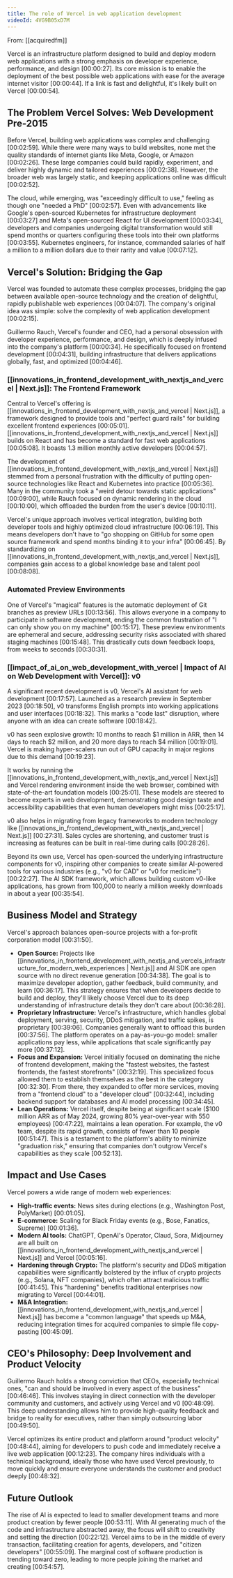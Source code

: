 ```yaml
---
title: The role of Vercel in web application development
videoId: 4VG9B05xD7M
---
```


From: [[acquiredfm]] <br/> 

Vercel is an infrastructure platform designed to build and deploy modern web applications with a strong emphasis on developer experience, performance, and design <a class="yt-timestamp" data-t="00:00:27">[00:00:27]</a>. Its core mission is to enable the deployment of the best possible web applications with ease for the average internet visitor <a class="yt-timestamp" data-t="00:00:44">[00:00:44]</a>. If a link is fast and delightful, it's likely built on Vercel <a class="yt-timestamp" data-t="00:00:54">[00:00:54]</a>.

## The Problem Vercel Solves: Web Development Pre-2015

Before Vercel, building web applications was complex and challenging <a class="yt-timestamp" data-t="00:02:59">[00:02:59]</a>. While there were many ways to build websites, none met the quality standards of internet giants like Meta, Google, or Amazon <a class="yt-timestamp" data-t="00:02:26">[00:02:26]</a>. These large companies could build rapidly, experiment, and deliver highly dynamic and tailored experiences <a class="yt-timestamp" data-t="00:02:38">[00:02:38]</a>. However, the broader web was largely static, and keeping applications online was difficult <a class="yt-timestamp" data-t="00:02:52">[00:02:52]</a>.

The cloud, while emerging, was "exceedingly difficult to use," feeling as though one "needed a PhD" <a class="yt-timestamp" data-t="00:02:57">[00:02:57]</a>. Even with advancements like Google's open-sourced Kubernetes for infrastructure deployment <a class="yt-timestamp" data-t="00:03:27">[00:03:27]</a> and Meta's open-sourced React for UI development <a class="yt-timestamp" data-t="00:03:34">[00:03:34]</a>, developers and companies undergoing digital transformation would still spend months or quarters configuring these tools into their own platforms <a class="yt-timestamp" data-t="00:03:55">[00:03:55]</a>. Kubernetes engineers, for instance, commanded salaries of half a million to a million dollars due to their rarity and value <a class="yt-timestamp" data-t="00:07:12">[00:07:12]</a>.

## Vercel's Solution: Bridging the Gap

Vercel was founded to automate these complex processes, bridging the gap between available open-source technology and the creation of delightful, rapidly publishable web experiences <a class="yt-timestamp" data-t="00:04:07">[00:04:07]</a>. The company's original idea was simple: solve the complexity of web application development <a class="yt-timestamp" data-t="00:02:15">[00:02:15]</a>.

Guillermo Rauch, Vercel's founder and CEO, had a personal obsession with developer experience, performance, and design, which is deeply infused into the company's platform <a class="yt-timestamp" data-t="00:00:34">[00:00:34]</a>. He specifically focused on frontend development <a class="yt-timestamp" data-t="00:04:31">[00:04:31]</a>, building infrastructure that delivers applications globally, fast, and optimized <a class="yt-timestamp" data-t="00:04:46">[00:04:46]</a>.

### [[innovations_in_frontend_development_with_nextjs_and_vercel | Next.js]]: The Frontend Framework

Central to Vercel's offering is [[innovations_in_frontend_development_with_nextjs_and_vercel | Next.js]], a framework designed to provide tools and "perfect guard rails" for building excellent frontend experiences <a class="yt-timestamp" data-t="00:05:01">[00:05:01]</a>. [[innovations_in_frontend_development_with_nextjs_and_vercel | Next.js]] builds on React and has become a standard for fast web applications <a class="yt-timestamp" data-t="00:05:08">[00:05:08]</a>. It boasts 1.3 million monthly active developers <a class="yt-timestamp" data-t="00:04:57">[00:04:57]</a>.

The development of [[innovations_in_frontend_development_with_nextjs_and_vercel | Next.js]] stemmed from a personal frustration with the difficulty of putting open-source technologies like React and Kubernetes into practice <a class="yt-timestamp" data-t="00:05:36">[00:05:36]</a>. Many in the community took a "weird detour towards static applications" <a class="yt-timestamp" data-t="00:09:00">[00:09:00]</a>, while Rauch focused on dynamic rendering in the cloud <a class="yt-timestamp" data-t="00:10:00">[00:10:00]</a>, which offloaded the burden from the user's device <a class="yt-timestamp" data-t="00:10:11">[00:10:11]</a>.

Vercel's unique approach involves vertical integration, building both developer tools and highly optimized cloud infrastructure <a class="yt-timestamp" data-t="00:06:19">[00:06:19]</a>. This means developers don't have to "go shopping on GitHub for some open source framework and spend months binding it to your infra" <a class="yt-timestamp" data-t="00:06:45">[00:06:45]</a>. By standardizing on [[innovations_in_frontend_development_with_nextjs_and_vercel | Next.js]], companies gain access to a global knowledge base and talent pool <a class="yt-timestamp" data-t="00:08:08">[00:08:08]</a>.

### Automated Preview Environments

One of Vercel's "magical" features is the automatic deployment of Git branches as preview URLs <a class="yt-timestamp" data-t="00:13:56">[00:13:56]</a>. This allows everyone in a company to participate in software development, ending the common frustration of "I can only show you on my machine" <a class="yt-timestamp" data-t="00:15:17">[00:15:17]</a>. These preview environments are ephemeral and secure, addressing security risks associated with shared staging machines <a class="yt-timestamp" data-t="00:15:48">[00:15:48]</a>. This drastically cuts down feedback loops, from weeks to seconds <a class="yt-timestamp" data-t="00:30:31">[00:30:31]</a>.

### [[impact_of_ai_on_web_development_with_vercel | Impact of AI on Web Development with Vercel]]: v0

A significant recent development is v0, Vercel's AI assistant for web development <a class="yt-timestamp" data-t="00:17:57">[00:17:57]</a>. Launched as a research preview in September 2023 <a class="yt-timestamp" data-t="00:18:50">[00:18:50]</a>, v0 transforms English prompts into working applications and user interfaces <a class="yt-timestamp" data-t="00:18:32">[00:18:32]</a>. This marks a "code last" disruption, where anyone with an idea can create software <a class="yt-timestamp" data-t="00:18:42">[00:18:42]</a>.

v0 has seen explosive growth: 10 months to reach $1 million in ARR, then 14 days to reach $2 million, and 20 more days to reach $4 million <a class="yt-timestamp" data-t="00:19:01">[00:19:01]</a>. Vercel is making hyper-scalers run out of GPU capacity in major regions due to this demand <a class="yt-timestamp" data-t="00:19:23">[00:19:23]</a>.

It works by running the [[innovations_in_frontend_development_with_nextjs_and_vercel | Next.js]] and Vercel rendering environment inside the web browser, combined with state-of-the-art foundation models <a class="yt-timestamp" data-t="00:25:01">[00:25:01]</a>. These models are steered to become experts in web development, demonstrating good design taste and accessibility capabilities that even human developers might miss <a class="yt-timestamp" data-t="00:25:17">[00:25:17]</a>.

v0 also helps in migrating from legacy frameworks to modern technology like [[innovations_in_frontend_development_with_nextjs_and_vercel | Next.js]] <a class="yt-timestamp" data-t="00:27:31">[00:27:31]</a>. Sales cycles are shortening, and customer trust is increasing as features can be built in real-time during calls <a class="yt-timestamp" data-t="00:28:26">[00:28:26]</a>.

Beyond its own use, Vercel has open-sourced the underlying infrastructure components for v0, inspiring other companies to create similar AI-powered tools for various industries (e.g., "v0 for CAD" or "v0 for medicine") <a class="yt-timestamp" data-t="00:22:27">[00:22:27]</a>. The AI SDK framework, which allows building custom v0-like applications, has grown from 100,000 to nearly a million weekly downloads in about a year <a class="yt-timestamp" data-t="00:35:54">[00:35:54]</a>.

## Business Model and Strategy

Vercel's approach balances open-source projects with a for-profit corporation model <a class="yt-timestamp" data-t="00:31:50">[00:31:50]</a>.

*   **Open Source:** Projects like [[innovations_in_frontend_development_with_nextjs_and_vercels_infrastructure_for_modern_web_experiences | Next.js]] and AI SDK are open source with no direct revenue generation <a class="yt-timestamp" data-t="00:34:38">[00:34:38]</a>. The goal is to maximize developer adoption, gather feedback, build community, and learn <a class="yt-timestamp" data-t="00:36:17">[00:36:17]</a>. This strategy ensures that when developers decide to build and deploy, they'll likely choose Vercel due to its deep understanding of infrastructure details they don't care about <a class="yt-timestamp" data-t="00:36:28">[00:36:28]</a>.
*   **Proprietary Infrastructure:** Vercel's infrastructure, which handles global deployment, serving, security, DDoS mitigation, and traffic spikes, is proprietary <a class="yt-timestamp" data-t="00:39:06">[00:39:06]</a>. Companies generally want to offload this burden <a class="yt-timestamp" data-t="00:37:56">[00:37:56]</a>. The platform operates on a pay-as-you-go model: smaller applications pay less, while applications that scale significantly pay more <a class="yt-timestamp" data-t="00:37:12">[00:37:12]</a>.
*   **Focus and Expansion:** Vercel initially focused on dominating the niche of frontend development, making the "fastest websites, the fastest frontends, the fastest storefronts" <a class="yt-timestamp" data-t="00:32:19">[00:32:19]</a>. This specialized focus allowed them to establish themselves as the best in the category <a class="yt-timestamp" data-t="00:32:30">[00:32:30]</a>. From there, they expanded to offer more services, moving from a "frontend cloud" to a "developer cloud" <a class="yt-timestamp" data-t="00:32:44">[00:32:44]</a>, including backend support for databases and AI model processing <a class="yt-timestamp" data-t="00:34:45">[00:34:45]</a>.
*   **Lean Operations:** Vercel itself, despite being at significant scale ($100 million ARR as of May 2024, growing 80% year-over-year with 550 employees) <a class="yt-timestamp" data-t="00:47:22">[00:47:22]</a>, maintains a lean operation. For example, the v0 team, despite its rapid growth, consists of fewer than 10 people <a class="yt-timestamp" data-t="00:51:47">[00:51:47]</a>. This is a testament to the platform's ability to minimize "graduation risk," ensuring that companies don't outgrow Vercel's capabilities as they scale <a class="yt-timestamp" data-t="00:52:13">[00:52:13]</a>.

## Impact and Use Cases

Vercel powers a wide range of modern web experiences:
*   **High-traffic events:** News sites during elections (e.g., Washington Post, PolyMarket) <a class="yt-timestamp" data-t="00:01:05">[00:01:05]</a>.
*   **E-commerce:** Scaling for Black Friday events (e.g., Bose, Fanatics, Supreme) <a class="yt-timestamp" data-t="00:01:36">[00:01:36]</a>.
*   **Modern AI tools:** ChatGPT, OpenAI's Operator, Claud, Sora, Midjourney are all built on [[innovations_in_frontend_development_with_nextjs_and_vercel | Next.js]] and Vercel <a class="yt-timestamp" data-t="00:05:16">[00:05:16]</a>.
*   **Hardening through Crypto:** The platform's security and DDoS mitigation capabilities were significantly bolstered by the influx of crypto projects (e.g., Solana, NFT companies), which often attract malicious traffic <a class="yt-timestamp" data-t="00:41:45">[00:41:45]</a>. This "hardening" benefits traditional enterprises now migrating to Vercel <a class="yt-timestamp" data-t="00:44:01">[00:44:01]</a>.
*   **M&A Integration:** [[innovations_in_frontend_development_with_nextjs_and_vercel | Next.js]] has become a "common language" that speeds up M&A, reducing integration times for acquired companies to simple file copy-pasting <a class="yt-timestamp" data-t="00:45:09">[00:45:09]</a>.

## CEO's Philosophy: Deep Involvement and Product Velocity

Guillermo Rauch holds a strong conviction that CEOs, especially technical ones, "can and should be involved in every aspect of the business" <a class="yt-timestamp" data-t="00:46:46">[00:46:46]</a>. This involves staying in direct connection with the developer community and customers, and actively using Vercel and v0 <a class="yt-timestamp" data-t="00:48:09">[00:48:09]</a>. This deep understanding allows him to provide high-quality feedback and bridge to reality for executives, rather than simply outsourcing labor <a class="yt-timestamp" data-t="00:49:50">[00:49:50]</a>.

Vercel optimizes its entire product and platform around "product velocity" <a class="yt-timestamp" data-t="00:48:44">[00:48:44]</a>, aiming for developers to push code and immediately receive a live web application <a class="yt-timestamp" data-t="00:12:23">[00:12:23]</a>. The company hires individuals with a technical background, ideally those who have used Vercel previously, to move quickly and ensure everyone understands the customer and product deeply <a class="yt-timestamp" data-t="00:48:32">[00:48:32]</a>.

## Future Outlook

The rise of AI is expected to lead to smaller development teams and more product creation by fewer people <a class="yt-timestamp" data-t="00:53:11">[00:53:11]</a>. With AI generating much of the code and infrastructure abstracted away, the focus will shift to creativity and setting the direction <a class="yt-timestamp" data-t="00:22:12">[00:22:12]</a>. Vercel aims to be in the middle of every transaction, facilitating creation for agents, developers, and "citizen developers" <a class="yt-timestamp" data-t="00:55:09">[00:55:09]</a>. The marginal cost of software production is trending toward zero, leading to more people joining the market and creating <a class="yt-timestamp" data-t="00:54:57">[00:54:57]</a>.